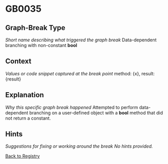 # GB0035

## Graph-Break Type
*Short name describing what triggered the graph break*
Data-dependent branching with non-constant __bool__

## Context
*Values or code snippet captured at the break point*
method: {x}, result: {result}

## Explanation
*Why this specific graph break happened*
Attempted to perform data-dependent branching on a user-defined object with a __bool__ method that did not return a constant.

## Hints
*Suggestions for fixing or working around the break*
*No hints provided.*



[Back to Registry](../index.md)
